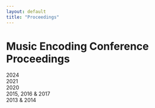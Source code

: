 ```yaml
---
layout: default
title: "Proceedings"
---
```


# Music Encoding Conference Proceedings

<div class="columns">
    <div class="column col-12 mec-proceedings">
        <div class="mec-proceedings-section">
            <div class="mec-proceedings-section-divider"><span>2024</span></div>
            <div id="mec-proceedings-2024">
                <div class="mec-proceedings-entries">
                    <script src="https://bibbase.org/show?bib=https%3A%2F%2Fraw.githubusercontent.com%2Fmusic-encoding%2Fmusic-encoding.github.io%2Fmain%2Fconference%2Fmec_proceedings.bib&jsonp=1&theme=simple&nocache=1&authorFirst=1&filter=keywords:mec-proceedings-2024&group0=displayby"></script>
                </div>
            </div>
        </div>        
        <div class="mec-proceedings-section">
            <div class="mec-proceedings-section-divider"><span>2021</span></div>
            <div id="mec-proceedings-2021">
                <div class="mec-proceedings-entries">
                    <script src="https://bibbase.org/show?bib=https%3A%2F%2Fraw.githubusercontent.com%2Fmusic-encoding%2Fmusic-encoding.github.io%2Fmain%2Fconference%2Fmec_proceedings.bib&jsonp=1&theme=simple&nocache=1&authorFirst=1&filter=keywords:mec-proceedings-2021&group0=displayby"></script>
                </div>
            </div>
        </div>        
        <div class="mec-proceedings-section">
            <div class="mec-proceedings-section-divider"><span>2020</span></div>
            <div id="mec-proceedings-2020">
                <div class="mec-proceedings-entries">
                    <script src="https://bibbase.org/show?bib=https%3A%2F%2Fraw.githubusercontent.com%2Fmusic-encoding%2Fmusic-encoding.github.io%2Fmain%2Fconference%2Fmec_proceedings.bib&jsonp=1&theme=simple&nocache=1&authorFirst=1&filter=keywords:mec-proceedings-2020&group0=displayby"></script>
                </div>
            </div>
        </div>
        <div class="mec-proceedings-section">
            <div class="mec-proceedings-section-divider"><span>2015, 2016 &amp; 2017</span></div>
             <div id="mec-proceedings-2015-2017">
                <div class="mec-proceedings-entries">
                    <script src="https://bibbase.org/show?bib=https%3A%2F%2Fraw.githubusercontent.com%2Fmusic-encoding%2Fmusic-encoding.github.io%2Fmain%2Fconference%2Fmec_proceedings.bib&jsonp=1&theme=simple&nocache=1&authorFirst=1&filter=keywords:mec-proceedings-(2015%7C2016%7C2017)&group0=displayby"></script>
                </div>
            </div>
        </div>
        <div class="mec-proceedings-section">
            <div class="mec-proceedings-section-divider"><span>2013 &amp; 2014</span></div>
            <div id="mec-proceedings-2013-2014">
                <div class="mec-proceedings-entries">
                    <script src="https://bibbase.org/show?bib=https%3A%2F%2Fraw.githubusercontent.com%2Fmusic-encoding%2Fmusic-encoding.github.io%2Fmain%2Fconference%2Fmec_proceedings.bib&jsonp=1&theme=simple&nocache=1&authorFirst=1&filter=keywords:mec-proceedings-(2013%7C2014)&group0=displayby"></script>
                </div>
            </div>
        </div>
    </div>
</div>
